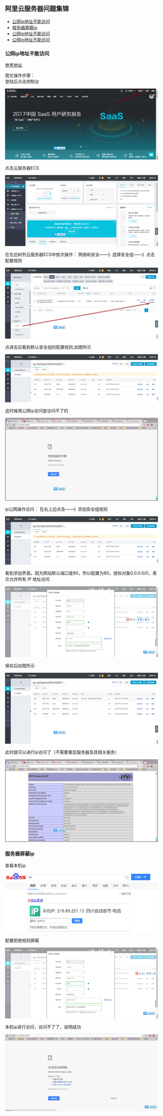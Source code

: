 ## 阿里云服务器问题集锦

* [公网ip地址不能访问](#公网ip地址不能访问)
* [服务器屏蔽ip](#服务器屏蔽ip)
* [公网ip地址不能访问](#公网ip地址不能访问)
* [公网ip地址不能访问](#公网ip地址不能访问)

### 公网ip地址不能访问

[参考地址](https://help.aliyun.com/document_detail/25475.html?spm=5176.2020520101.0.0.211d5c9apKxY3s)

图文操作步骤：  
登陆后点击控制台

![果郡王](/assets/question_8.png)

点击云服务器ECS

![果郡王](/assets/question_7.png)  

在左边树列云服务器ECS中依次操作： 网络和安全——》选择安全组——》点击配置规则 

![果郡王](/服务器/images/question_1.png)

点进去后看到默认安全组的配置规则,如图所示

![果郡王](/服务器/images/question_2.png)

这时候用公网ip访问是访问不了的

![果郡王](/服务器/images/question_3.png)

ip公网操作访问： 在右上边点击——》添加安全组规则

![果郡王](/服务器/images/question_2.png)

看到添加界面，因为网站默认端口是80，所以配置为80，授权对象0.0.0.0/0，表示允许所有 IP 地址访问

![果郡王](/assets/question_4.png)

保存后如图所示

![果郡王](/服务器/images/question_5.png)

此时就可以进行ip访问了（不需要重启服务器及其相关服务）

![果郡王](/服务器/images/question_6.png)

### 服务器屏蔽ip

查看本机ip

![](/assets/question_9.png)

配置拒绝规则屏蔽

![](/assets/question_10.png)

本机ip进行访问，访问不了了，说明成功

![](/assets/question_12.png)



































